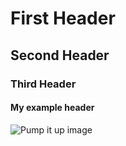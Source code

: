 # First Header
## Second Header
### Third Header
#### My example header


![Pump it up image](https://www.yutogames.com/wp-content/uploads/2024/08/Pump-It-Up-Phoenix-2023.jpg)
